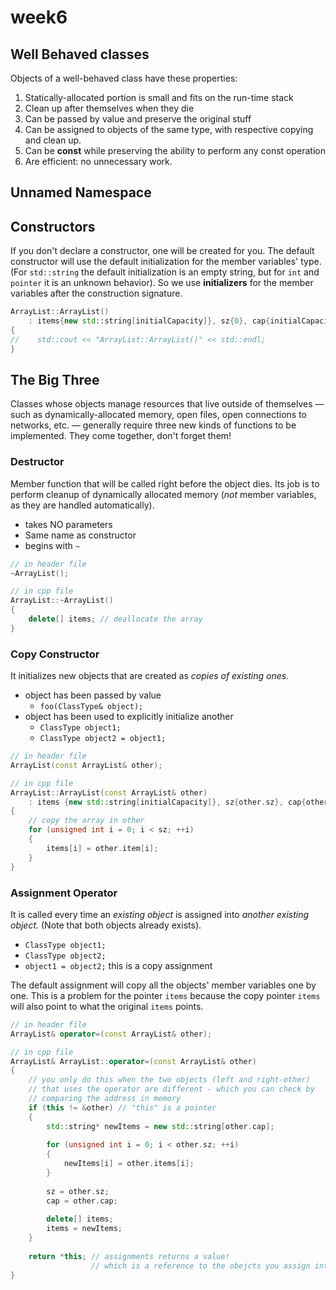 # week6

## Well Behaved classes

Objects of a well-behaved class have these properties:

1. Statically-allocated portion is small and fits on the run-time stack 
2. Clean up after themselves when they die 
3. Can be passed by value and preserve the original stuff 
4. Can be assigned to objects of the same type, with respective copying and clean up.
5. Can be **const** while preserving the ability to perform any const operation
6. Are efficient: no unnecessary work.

## Unnamed Namespace



## Constructors

If you don't declare a constructor, one will be created for you. The default constructor will use the default initialization for the member variables' type. \(For `std::string` the default initialization is an empty string, but for `int` and `pointer` it is an unknown behavior\). So we use **initializers** for the member variables after the construction signature.

```cpp
ArrayList::ArrayList()
    : items{new std::string[initialCapacity]}, sz{0}, cap{initialCapacity}
{
//    std::cout << "ArrayList::ArrayList()" << std::endl;
}
```

## The Big Three

Classes whose objects manage resources that live outside of themselves — such as dynamically-allocated memory, open files, open connections to networks, etc. — generally require three new kinds of functions to be implemented. They come together, don't forget them!

### Destructor 

Member function that will be called right before the object dies. Its job is to perform cleanup of dynamically allocated memory \(_not_ member variables, as they are handled automatically\).

* takes NO parameters 
* Same name as constructor 
* begins with `~`

```cpp
// in header file
~ArrayList();

// in cpp file
ArrayList::~ArrayList()
{
    delete[] items; // deallocate the array
}
```

### Copy Constructor

It initializes new objects that are created as _copies of existing ones._

* object has been passed by value 
  * `foo(ClassType& object);`
* object has been used to explicitly initialize another
  * `ClassType object1;`
  * `ClassType object2 = object1;`

```cpp
// in header file 
ArrayList(const ArrayList& other);

// in cpp file 
ArrayList::ArrayList(const ArrayList& other)
    : items {new std::string[initialCapacity]}, sz{other.sz}, cap{other.cap}
{
    // copy the array in other
    for (unsigned int i = 0; i < sz; ++i)
    {
        items[i] = other.item[i];
    }
}
```

### Assignment Operator

It is called every time an _existing object_ is assigned into _another existing object._ \(Note that both objects already exists\).

* `ClassType object1;`
* `ClassType object2;`
* `object1 = object2;` this is a copy assignment 

The default assignment will copy all the objects' member variables one by one. This is a problem for the pointer `items` because the copy pointer `items` will also point to what the original `items` points.

```cpp
// in header file
ArrayList& operator=(const ArrayList& other);

// in cpp file 
ArrayList& ArrayList::operator=(const ArrayList& other)
{
    // you only do this when the two objects (left and right-other)
    // that uses the operator are different - which you can check by 
    // comparing the address in memory
    if (this != &other) // "this" is a pointer
    {
        std::string* newItems = new std::string[other.cap];
        
        for (unsigned int i = 0; i < other.sz; ++i)
        {
            newItems[i] = other.items[i];
        }
        
        sz = other.sz;
        cap = other.cap;
        
        delete[] items;
        items = newItems;
    }
    
    return *this; // assignments returns a value! 
                  // which is a reference to the obejcts you assign into
}
```

